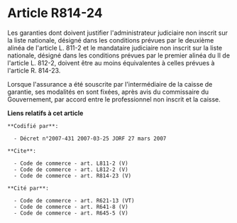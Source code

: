 # Article R814-24

Les garanties dont doivent justifier l'administrateur judiciaire non inscrit sur la liste nationale, désigné dans les
conditions prévues par le deuxième alinéa de l'article L. 811-2 et le mandataire judiciaire non inscrit sur la liste
nationale, désigné dans les conditions prévues par le premier alinéa du II de l'article L. 812-2, doivent être au moins
équivalentes à celles prévues à l'article R. 814-23.

Lorsque l'assurance a été souscrite par l'intermédiaire de la caisse de garantie, ses modalités en sont fixées, après avis du
commissaire du Gouvernement, par accord entre le professionnel non inscrit et la caisse.

**Liens relatifs à cet article**

	**Codifié par**:

	  - Décret n°2007-431 2007-03-25 JORF 27 mars 2007

	**Cite**:

	  - Code de commerce - art. L811-2 (V)
	  - Code de commerce - art. L812-2 (V)
	  - Code de commerce - art. R814-23 (V)

	**Cité par**:

	  - Code de commerce - art. R621-13 (VT)
	  - Code de commerce - art. R641-8 (V)
	  - Code de commerce - art. R645-5 (V)
